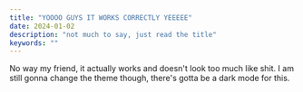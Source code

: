 ```yaml
---
title: "YOOOO GUYS IT WORKS CORRECTLY YEEEEE"
date: 2024-01-02
description: "not much to say, just read the title"
keywords: ""
---
```

No way my friend, it actually works and doesn't look too much like shit. I am still gonna change the theme though, there's gotta be a dark mode for this.
